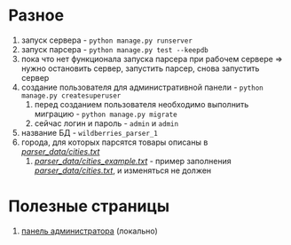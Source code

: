 # Разное

1) запуск сервера - `python manage.py runserver`
2) запуск парсера - `python manage.py test --keepdb`
3) пока что нет функционала запуска парсера при рабочем сервере => нужно остановить сервер, запустить парсер, снова запустить сервер
4) создание пользователя для административной панели - `python manage.py createsuperuser`
    1) перед созданием пользователя необходимо выполнить миграцию - `python manage.py migrate`
    2) сейчас логин и пароль - `admin` и `admin`
5) название БД - `wildberries_parser_1`
6) города, для которых парсятся товары описаны в [*parser_data/cities.txt*](parser_data/cities.txt)
    1) [*parser_data/cities_example.txt*](parser_data/cities_example.txt) - пример заполнения [*parser_data/cities.txt*](parser_data/cities.txt), и изменяться
       не должен


# Полезные страницы

1) [панель администратора](http://127.0.0.1:8000/admin/) (локально)
